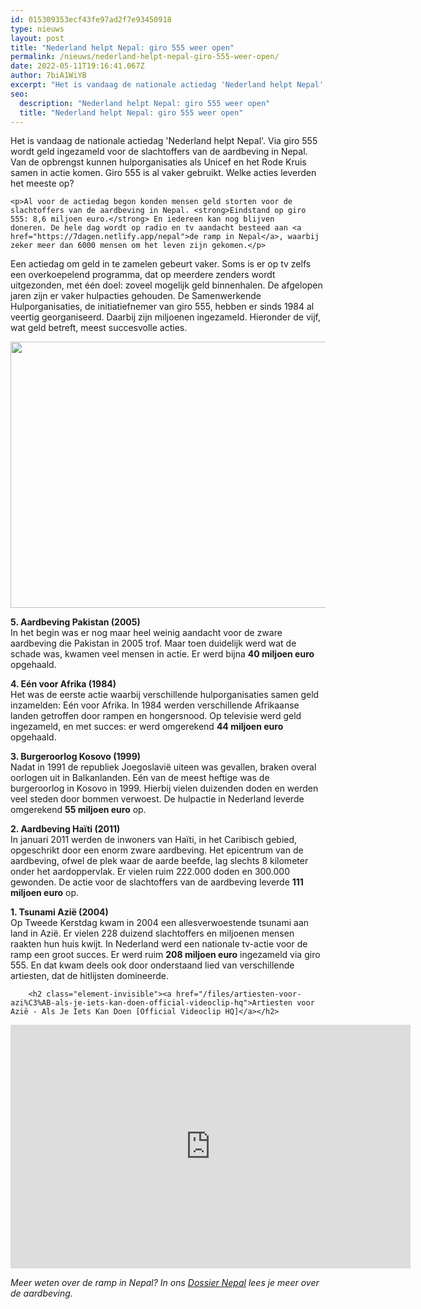 ```yaml
---
id: 015309353ecf43fe97ad2f7e93450918
type: nieuws
layout: post
title: "Nederland helpt Nepal: giro 555 weer open"
permalink: /nieuws/nederland-helpt-nepal-giro-555-weer-open/
date: 2022-05-11T19:16:41.067Z
author: 7biA1WiYB
excerpt: "Het is vandaag de nationale actiedag 'Nederland helpt Nepal'. Via giro 555 wordt geld ingezameld voor de slachtoffers van de aardbeving in Nepal. Van de opbrengst kunnen hulporganisaties als Unicef en het Rode Kruis samen in actie komen. Giro 555 is al vaker gebruikt. Welke acties leverden het meeste op?   "
seo:
  description: "Nederland helpt Nepal: giro 555 weer open"
  title: "Nederland helpt Nepal: giro 555 weer open"
---
```

Het is vandaag de nationale actiedag 'Nederland helpt Nepal'. Via giro 555 wordt geld ingezameld voor de slachtoffers van de aardbeving in Nepal. Van de opbrengst kunnen hulporganisaties als Unicef en het Rode Kruis samen in actie komen. Giro 555 is al vaker gebruikt. Welke acties leverden het meeste op?   

    <p>Al voor de actiedag begon konden mensen geld storten voor de slachtoffers van de aardbeving in Nepal. <strong>Eindstand op giro 555: 8,6 miljoen euro.</strong> En iedereen kan nog blijven doneren. De hele dag wordt op radio en tv aandacht besteed aan <a href="https://7dagen.netlify.app/nepal">de ramp in Nepal</a>, waarbij zeker meer dan 6000 mensen om het leven zijn gekomen.</p>
<p>Een actiedag om geld in te zamelen gebeurt vaker. Soms is er op tv zelfs een overkoepelend programma, dat op meerdere zenders wordt uitgezonden, met één doel: zoveel mogelijk geld binnenhalen. De afgelopen jaren zijn er vaker hulpacties gehouden. De Samenwerkende Hulporganisaties, de initiatiefnemer van giro 555, hebben er sinds 1984 al veertig georganiseerd. Daarbij zijn miljoenen ingezameld. Hieronder de vijf, wat geld betreft, meest succesvolle acties. </p>
<p><div class="media media-element-container media-default"><div id="file-3166" class="file file-image file-image-png">

        
  
  <div class="content">
    <img height="426" width="1398" class="media-element file-default" src="https://7dagen.netlify.app/sites/default/files/Schermafbeelding%202015-05-01%20om%2016.20.55.png" alt="">  </div>

  
</div>
</div>
<p><strong>5. Aardbeving Pakistan (2005) </strong><br>In het begin was er nog maar heel weinig aandacht voor de zware aardbeving die Pakistan in 2005 trof. Maar toen duidelijk werd wat de schade was, kwamen veel mensen in actie. Er werd bijna <strong>40 miljoen euro</strong> opgehaald.</p>
<p><strong>4. Eén voor Afrika (1984) </strong><br>Het was de eerste actie waarbij verschillende hulporganisaties samen geld inzamelden: Eén voor Afrika. In 1984 werden verschillende Afrikaanse landen getroffen door rampen en hongersnood. Op televisie werd geld ingezameld, en met succes: er werd omgerekend <strong>44 miljoen euro</strong> opgehaald. </p>
<p><strong>3. Burgeroorlog Kosovo (1999) </strong><br>Nadat in 1991 de republiek Joegoslavië uiteen was gevallen, braken overal oorlogen uit in Balkanlanden. Eén van de meest heftige was de burgeroorlog in Kosovo in 1999. Hierbij vielen duizenden doden en werden veel steden door bommen verwoest. De hulpactie in Nederland leverde omgerekend <strong>55 miljoen euro</strong> op. </p>
<p><strong>2. Aardbeving Haïti (2011) </strong><br>In januari 2011 werden de inwoners van Haïti, in het Caribisch gebied, opgeschrikt door een enorm zware aardbeving. Het epicentrum van de aardbeving, ofwel de plek waar de aarde beefde, lag slechts 8 kilometer onder het aardoppervlak. Er vielen ruim 222.000 doden en 300.000 gewonden. De actie voor de slachtoffers van de aardbeving leverde <strong>111 miljoen euro</strong> op. </p>
<p><strong>1. Tsunami Azië (2004) </strong><br>Op Tweede Kerstdag kwam in 2004 een allesverwoestende tsunami aan land in Azië. Er vielen 228 duizend slachtoffers en miljoenen mensen raakten hun huis kwijt. In Nederland werd een nationale tv-actie voor de ramp een groot succes. Er werd ruim <strong>208 miljoen euro</strong> ingezameld via giro 555. En dat kwam deels ook door onderstaand lied van verschillende artiesten, dat de hitlijsten domineerde.</p>
<p><div class="media media-element-container media-default"><div id="file-3157" class="file file-video file-video-youtube">

        <h2 class="element-invisible"><a href="/files/artiesten-voor-azi%C3%AB-als-je-iets-kan-doen-official-videoclip-hq">Artiesten voor Azië - Als Je Iets Kan Doen [Official Videoclip HQ]</a></h2>
    
  
  <div class="content">
    <div class="media-youtube-video media-element file-default media-youtube-1">
  <iframe class="media-youtube-player" width="640" height="390" title="Artiesten voor Azië - Als Je Iets Kan Doen [Official Videoclip HQ]" src="https://www.youtube.com/embed/zYynkgJi1s4?wmode=opaque&controls=" name="Artiesten voor Azië - Als Je Iets Kan Doen [Official Videoclip HQ]" frameborder="0" allowfullscreen="">Video van Artiesten voor Azië - Als Je Iets Kan Doen [Official Videoclip HQ]</iframe>
</div>
  </div>

  
</div>
</div>
<p><em>Meer weten over de ramp in Nepal? In ons <a href="https://7dagen.netlify.app/dossier-nepal">Dossier Nepal</a> lees je meer over de aardbeving.</em></p>  
